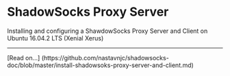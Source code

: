 # ShadowSocks Proxy Server
Installing and configuring a ShawdowSocks Proxy Server and Client on Ubuntu 16.04.2 LTS (Xenial Xerus)
<hr>
[Read on...] (https://github.com/nastavnjc/shadowsocks-doc/blob/master/install-shadowsoks-proxy-server-and-client.md)
